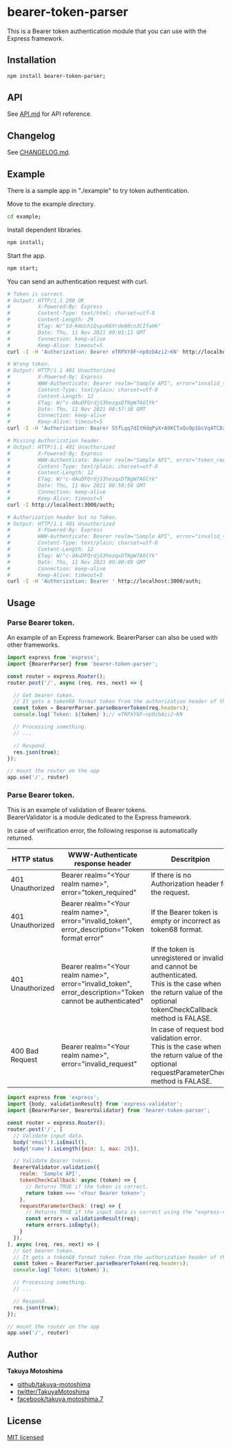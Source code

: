 # bearer-token-parser

This is a Bearer token authentication module that you can use with the Express framework.

## Installation

```sh
npm install bearer-token-parser;
```

## API
See [API.md](./API.md) for API reference.

## Changelog

See [CHANGELOG.md](./CHANGELOG.md).

## Example

There is a sample app in "./example" to try token authentication.

Move to the example directory.
```sh
cd example;
```

Install dependent libraries.
```sh
npm install;
```

Start the app.
```sh
npm start;
```

You can send an authentication request with curl.
```sh
# Token is correct.
# Output: HTTP/1.1 200 OK
#         X-Powered-By: Express
#         Content-Type: text/html; charset=utf-8
#         Content-Length: 29
#         ETag: W/"1d-KmUch1QspvK6Xrde08cn3CIfaHk"
#         Date: Thu, 11 Nov 2021 09:01:11 GMT
#         Connection: keep-alive
#         Keep-Alive: timeout=5
curl -I -H 'Authorization: Bearer eTRPXY8F~np0zbAzi2~KN' http://localhost:3000/auth;

# Wrong token.
# Output: HTTP/1.1 401 Unauthorized
#         X-Powered-By: Express
#         WWW-Authenticate: Bearer realm="Sample API", error="invalid_token", error_description="Token cannot be authenticated"
#         Content-Type: text/plain; charset=utf-8
#         Content-Length: 12
#         ETag: W/"c-dAuDFQrdjS3hezqxDTNgW7AOlYk"
#         Date: Thu, 11 Nov 2021 08:57:38 GMT
#         Connection: keep-alive
#         Keep-Alive: timeout=5
curl -I -H 'Authorization: Bearer SSfLqq7dItHdqPyX+A9KCTxQu9p1bcVq4TCDz~m~' http://localhost:3000/auth;

# Missing Authorization header.
# Output: HTTP/1.1 401 Unauthorized
#         X-Powered-By: Express
#         WWW-Authenticate: Bearer realm="Sample API", error="token_required"
#         Content-Type: text/plain; charset=utf-8
#         Content-Length: 12
#         ETag: W/"c-dAuDFQrdjS3hezqxDTNgW7AOlYk"
#         Date: Thu, 11 Nov 2021 08:58:58 GMT
#         Connection: keep-alive
#         Keep-Alive: timeout=5
curl -I http://localhost:3000/auth;

# Authorization header but no Token.
# Output: HTTP/1.1 401 Unauthorized
#         X-Powered-By: Express
#         WWW-Authenticate: Bearer realm="Sample API", error="invalid_token", error_description="Token format error"
#         Content-Type: text/plain; charset=utf-8
#         Content-Length: 12
#         ETag: W/"c-dAuDFQrdjS3hezqxDTNgW7AOlYk"
#         Date: Thu, 11 Nov 2021 09:00:09 GMT
#         Connection: keep-alive
#         Keep-Alive: timeout=5
curl -I -H 'Authorization: Bearer ' http://localhost:3000/auth;
```

## Usage

### Parse Bearer token.

An example of an Express framework. BearerParser can also be used with other frameworks.

```js
import express from 'express';
import {BearerParser} from 'bearer-token-parser';

const router = express.Router();
router.post('/', async (req, res, next) => {

  // Get bearer token.
  // It gets a token68 format token from the authorization header of the request.
  const token = BearerParser.parseBearerToken(req.headers);
  console.log(`Token: ${token}`);// eTRPXY8F~np0zbAzi2~KN

  // Processing something.
  // ...

  // Respond.
  res.json(true);
});

// mount the router on the app
app.use('/', router)
```

### Parse Bearer token.
This is an example of validation of Bearer tokens.  
BearerValidator is a module dedicated to the Express framework.  

In case of verification error, the following response is automatically returned.  

|HTTP status|WWW-Authenticate response header|Descritpion|
|-|-|-|
|401 Unauthorized|Bearer realm="\<Your realm name\>", error="token_required"|If there is no Authorization header for the request.|
|401 Unauthorized|Bearer realm="\<Your realm name\>", error="invalid_token", error_description="Token format error"|If the Bearer token is empty or incorrect as token68 format.|
|401 Unauthorized|Bearer realm="\<Your realm name\>", error="invalid_token", error_description="Token cannot be authenticated"|If the token is unregistered or invalid and cannot be authenticated.<br>This is the case when the return value of the optional tokenCheckCallback method is FALASE.|
|400 Bad Request|Bearer realm="\<Your realm name\>", error="invalid_request"|In case of request body validation error.<br>This is the case when the return value of the optional requestParameterCheck method is FALASE.|

```js
import express from 'express';
import {body, validationResult} from 'express-validator';
import {BearerParser, BearerValidator} from 'bearer-token-parser';

const router = express.Router();
router.post('/', [
  // Validate input data.
  body('email').isEmail(),
  body('name').isLength({min: 1, max: 20}),

  // Validate Bearer tokens.
  BearerValidator.validation({
    realm: 'Sample API',
    tokenCheckCallback: async (token) => {
      // Returns TRUE if the token is correct.
      return token === '<Your Bearer token>';
    },
    requestParameterCheck: (req) => {
      // Returns TRUE if the input data is correct using the "express-validator" package..
      const errors = validationResult(req);
      return errors.isEmpty();
    }
  }),
], async (req, res, next) => {
  // Get bearer token.
  // It gets a token68 format token from the authorization header of the request.
  const token = BearerParser.parseBearerToken(req.headers);
  console.log(`Token: ${token}`);

  // Processing something.
  // ...

  // Respond.
  res.json(true);
});

// mount the router on the app
app.use('/', router)
```

## Author

**Takuya Motoshima**

* [github/takuya-motoshima](https://github.com/takuya-motoshima)
* [twitter/TakuyaMotoshima](https://twitter.com/TakuyaMotoshima)
* [facebook/takuya.motoshima.7](https://www.facebook.com/takuya.motoshima.7)

## License

[MIT licensed](./LICENSE.txt)